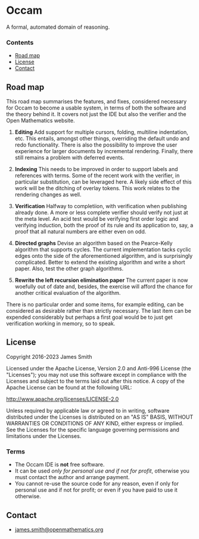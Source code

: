 # Occam

A formal, automated domain of reasoning.

### Contents

- [Road map](#road-map)
- [License](#license)
- [Contact](#contact)

## Road map

This road map summarises the features, and fixes, considered necessary for Occam to become a usable system, in terms of both the software and the theory behind it. It covers not just the IDE but also the verifier and the Open Mathematics website.

1. **Editing** Add support for multiple cursors, folding, multiline indentation, etc. This entails, amongst other things, overriding the default undo and redo functionality. There is also the possibility to improve the user experience for larger documents by incremental rendering. Finally, there still remains a problem with deferred events.

2. **Indexing** This needs to be improved in order to support labels and references with terms. Some of the recent work with the verifier, in particular substitution, can be leveraged here. A likely side effect of this work will be the ditching of overlay tokens. This work relates to the rendering changes as well.

3. **Verification** Halfway to completiion, with verification when publishing already done. A more or less complete verifier should verify not just at the meta level. An acid test would be verifying first order logic and verifying induction, both the proof of its rule and its application to, say, a proof that all natural numbers are either even on odd.

4. **Directed graphs** Devise an algorithm based on the Pearce-Kelly algorithm that supports cycles. The current implementation tacks cyclic edges onto the side of the aforementioned algorithm, and is surprisingly complicated. Better to extend the existing algorithm and write a short paper. Also, test the other graph algorithms. 

5. **Rewrite the left recursion elimination paper** The current paper is now woefully out of date and, besides, the exercise will afford the chance for another critical evaluation of the algorithm.

There is no particular order and some items, for example editing, can be considered as desirable rather than strictly necessary. The last item can be expended considerably but perhaps a first goal would be to just get verification working in memory, so to speak.

## License

Copyright 2016-2023 James Smith

Licensed under the Apache License, Version 2.0 and Anti-996 License (the "Licenses"); you may not use this software except in compliance with the Licenses and subject to the terms laid out after this notice. A copy of the Apache License can be found at the following URL:

   http://www.apache.org/licenses/LICENSE-2.0

Unless required by applicable law or agreed to in writing, software distributed under the Licenses is distributed on an "AS IS" BASIS, WITHOUT WARRANTIES OR CONDITIONS OF ANY KIND, either express or implied. See the Licenses for the specific language governing permissions and limitations under the Licenses.

### Terms

* The Occam IDE is **not** free software.
* It can be used *only for personal use and if not for profit*, otherwise you must contact the author and arrange payment.
* You cannot re-use the source code for any reason, even if only for personal use and if not for profit; or even if you have paid to use it otherwise.

## Contact

* james.smith@openmathematics.org

